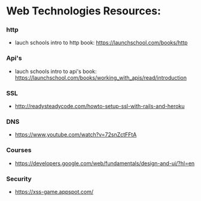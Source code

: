 # Web Technologies Resources:


### http

* lauch schools intro to http book: https://launchschool.com/books/http


### Api's

* lauch schools intro to api's book: https://launchschool.com/books/working_with_apis/read/introduction


### SSL

* http://readysteadycode.com/howto-setup-ssl-with-rails-and-heroku

### DNS
* https://www.youtube.com/watch?v=72snZctFFtA

### Courses
* https://developers.google.com/web/fundamentals/design-and-ui/?hl=en


### Security
* https://xss-game.appspot.com/
